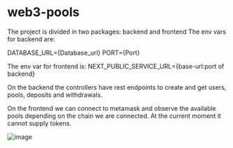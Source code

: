 # web3-pools

The project is divided in two packages: backend and frontend
The env vars for backend are: 

DATABASE_URL={Database_url}
PORT={Port}

The env var for frontend is: 
NEXT_PUBLIC_SERVICE_URL={base-url:port of backend}

On the backend the controllers have rest endpoints to create and get users, pools, deposits and withdrawals. 

On the frontend we can connect to metamask and observe the available pools depending on the chain we are connected. 
At the current moment it cannot supply tokens. 

![image](https://user-images.githubusercontent.com/7384061/227927617-045e7c32-90a0-42fd-93c7-9dca09050e66.png)
